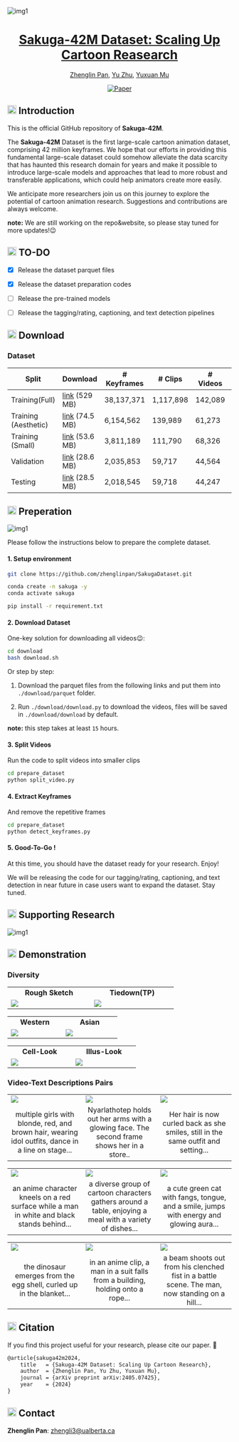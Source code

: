 ![img1](https://github.com/zhenglinpan/SakugaDataset/blob/main/assets/img/teaser.png)

<h1 align="center"><a href="https://arxiv.org/abs/2403.06977">Sakuga-42M Dataset: Scaling Up Cartoon Reasearch</a></h1>
<div align="center">
 
[Zhenglin Pan](https://github.com/zhenglinpan), [Yu Zhu](https://github.com/UNKNOWNTIMER), [Yuxuan Mu](https://yxmu.foo)

</div>

<div align="center">
 
[![Paper](https://img.shields.io/badge/cs.CV-2405.07425-b31b1b?logo=arxiv&logoColor=red)](https://arxiv.org/abs/2405.07425)


</div>

## <img src="https://github.com/zhenglinpan/SakugaDataset/blob/main/assets/img/icon.png" alt="Icon" width="20" height="20"> Introduction
This is the official GitHub repository of **Sakuga-42M**. 

The **Sakuga-42M** Dataset is the first large-scale cartoon animation dataset, comprising 42 million keyframes. We hope that our efforts in providing this fundamental large-scale dataset could somehow alleviate the data scarcity that has haunted this research domain for years and make it possible to introduce large-scale models and approaches that lead to more robust and transferable applications, which could help animators create more easily.

We anticipate more researchers join us on this journey to explore the potential of cartoon animation research. Suggestions and contributions are always welcome.

**note:** We are still working on the repo&website, so please stay tuned for more updates!😉


## <img src="https://github.com/zhenglinpan/SakugaDataset/blob/main/assets/img/icon.png" alt="Icon" width="20" height="20"> TO-DO
- [x] Release the dataset parquet files
- [x] Release the dataset preparation codes
- [ ] Release the pre-trained models
- [ ] Release the tagging/rating, captioning, and text detection pipelines


## <img src="https://github.com/zhenglinpan/SakugaDataset/blob/main/assets/img/icon.png" alt="Icon" width="20" height="20"> Download

### Dataset
  | Split           | Download | # Keyframes | # Clips | # Videos | Storage|
  |-----------------|----------|-----------------|-----------|----------------|--------------|
  | Training(Full) | [link](https://drive.google.com/file/d/1lIHg-QdC3UaU0eT23bOrsYJF5Clmi43U/view?usp=drive_link) (529 MB) | 38,137,371 | 1,117,898 | 142,089  | ~441 GB  |
  | Training (Aesthetic)    | [link](https://drive.google.com/file/d/115w27NosKhwDK_2BbAQ3twS6n3vDvAxV/view?usp=drive_link) (74.5 MB)  | 6,154,562     | 139,989      | 61,273  | ~56 GB |
  | Training (Small)         | [link](https://drive.google.com/file/d/17CWls-_i7O2x2v4QzfSVNefELv3Rtyx1/view?usp=drive_link) (53.6 MB)  | 3,811,189     | 111,790      | 68,326  | ~45 GB |
  | Validation  | [link](https://drive.google.com/file/d/1hppEnwjAXKV2UWgt04NPRfpnQAz7Mttf/view?usp=drive_link) (28.6 MB)  | 2,035,853 | 59,717 | 44,564 | ~25 GB |
  |  Testing  | [link](https://drive.google.com/file/d/1PAweBehBfQ5WbvzpzAx2kXsxi8v0lk7O/view?usp=drive_link) (28.5 MB) | 2,018,545   | 59,718  | 44,247 | ~25 GB |

## <img src="https://github.com/zhenglinpan/SakugaDataset/blob/main/assets/img/icon.png" alt="Icon" width="20" height="20"> Preperation
![img1](https://github.com/zhenglinpan/SakugaDataset/blob/main/assets/img/pipeline.png)

Please follow the instructions below to prepare the complete dataset.

#### 1. Setup environment

```bash
git clone https://github.com/zhenglinpan/SakugaDataset.git

conda create -n sakuga -y
conda activate sakuga

pip install -r requirement.txt
```

#### 2. Download Dataset

One-key solution for downloading all videos😉:
  ```bash
  cd download
  bash download.sh
  ```
Or step by step:
   
1. Download the parquet files from the following links and put them into `./download/parquet` folder.

2. Run `./download/download.py` to download the videos, files will be saved in `./download/download` by default.

**note:** this step takes at least `15` hours.

#### 3. Split Videos
Run the code to split videos into smaller clips
```bash
cd prepare_dataset
python split_video.py
```

#### 4. Extract Keyframes
And remove the repetitive frames
```bash
cd prepare_dataset
python detect_keyframes.py
```

#### 5. Good-To-Go !
At this time, you should have the dataset ready for your research. Enjoy!

We will be releasing the code for our tagging/rating, captioning, and text detection in near future in case users want to expand the dataset. Stay tuned.

## <img src="https://github.com/zhenglinpan/SakugaDataset/blob/main/assets/img/icon.png" alt="Icon" width="20" height="20"> Supporting Research
![img1](https://github.com/zhenglinpan/SakugaDataset/blob/main/assets/img/future_research.png)

## <img src="https://github.com/zhenglinpan/SakugaDataset/blob/main/assets/img/icon.png" alt="Icon" width="20" height="20"> Demonstration

### Diversity
  <table class="center">
    <tr style="text-align: center;">
      <td width=33.3% style="border: none; font-weight: bold;">Rough Sketch</td>
      <td width=33.3% style="border: none; font-weight: bold;">Tiedown(TP)</td>
    </tr>
    <tr>
      <td width=33.3% style="border: none"><img src="https://github.com/zhenglinpan/SakugaDataset/blob/main/assets/gif/rough.gif"></td>
      <td width=33.3% style="border: none"><img src="https://github.com/zhenglinpan/SakugaDataset/blob/main/assets/gif/undead_unluck.gif"></td>
    </tr>

  </table>

  <table class="center">
    <tr style="text-align: center;">
    <td width="33.3%" style="border: none; font-weight: bold;">Western</td>
    <td width="33.3%" style="border: none; font-weight: bold;">Asian</td>
    </tr>
    <tr>
      <td width=33.3% style="border: none"><img src="https://github.com/zhenglinpan/SakugaDataset/blob/main/assets/gif/mickey.gif"></td>
      <td width=33.3% style="border: none"><img src="https://github.com/zhenglinpan/SakugaDataset/blob/main/assets/gif/miyamori.gif"></td>
    </tr>
  </table>

  <table class="center">
    <tr style="text-align: center;">
      <td width=33.3% style="border: none; font-weight: bold;">Cell-Look</td>
      <td width=33.3% style="border: none; font-weight: bold;">Illus-Look</td>
    </tr>
    <tr>
      <td width=33.3% style="border: none"><img src="https://github.com/zhenglinpan/SakugaDataset/blob/main/assets/gif/sakura.gif"></td>
      <td width=33.3% style="border: none"><img src="https://github.com/zhenglinpan/SakugaDataset/blob/main/assets/gif/diamond.gif"></td>
    </tr>
  </table>

### Video-Text Descriptions Pairs
  <table class="center">
    <tr>
      <td width=33.3% style="border: none"><img src="https://github.com/zhenglinpan/SakugaDataset/blob/main/assets/gif/♪❤muteki❤no❤idoru❤♪-Scene-0091_1_fps14.gif"></td>
      <td width=33.3% style="border: none"><img src="https://github.com/zhenglinpan/SakugaDataset/blob/main/assets/gif/cthulhu_musume_(zannenn)-Scene-0021_1_fps14.gif"></td>
      <td width=33.3% style="border: none"><img src="https://github.com/zhenglinpan/SakugaDataset/blob/main/assets/gif/👓miraiinaimiraiwawatashigahoshikunainnda!👓-Scene-0011_1_fps14.gif"></td>
    </tr>
    <tr style="text-align: center;">
      <td width=33.3% style="border: none">multiple girls with blonde, red, and brown hair, wearing idol outfits, dance in a line on stage...
</td>
      <td width=33.3% style="border: none">Nyarlathotep holds out her arms with a glowing face. The second frame shows her in a store..</td>
      <td width=33.3% style="border: none">Her hair is now curled back as she smiles, still in the same outfit and setting...</td>
    </tr>
  </table>

  <table class="center">
    <tr>
      <td width=33.3% style="border: none"><img src="https://github.com/zhenglinpan/SakugaDataset/blob/main/assets/gif/naruto!doushida!-Scene-0101_1_fps14.gif"></td>
      <td width=33.3% style="border: none"><img src="https://github.com/zhenglinpan/SakugaDataset/blob/main/assets/gif/bluefat_and_his_friends-Scene-0011_1_fps14.gif"></td>
      <td width=33.3% style="border: none"><img src="https://github.com/zhenglinpan/SakugaDataset/blob/main/assets/gif/★pokemon★getto★daze★!-Scene-0081_1_fps14.gif"></td>
    </tr>
    <tr style="text-align: center;">
      <td width=33.3% style="border: none">an anime character kneels on a red surface while a man in white and black stands behind...</td>
      <td width=33.3% style="border: none">a diverse group of cartoon characters gathers around a table, enjoying a meal with a variety of dishes...</td>
      <td width=33.3% style="border: none">a cute green cat with fangs, tongue, and a smile, jumps with energy and glowing aura...</td>
    </tr>
  </table>

  <table class="center">
    <tr>
      <td width=33.3% style="border: none"><img src="https://github.com/zhenglinpan/SakugaDataset/blob/main/assets/gif/nobitanofriend-Scene-0021_1_fps14.gif"></td>
      <td width=33.3% style="border: none"><img src="https://github.com/zhenglinpan/SakugaDataset/blob/main/assets/gif/ribai!!_1_fps14.gif"></td>
      <td width=33.3% style="border: none"><img src="https://github.com/zhenglinpan/SakugaDataset/blob/main/assets/gif/ekubo!!!-Scene-0021_1_fps14.gif"></td>
    </tr>
    <tr style="text-align: center;">
      <td width=33.3% style="border: none">the dinosaur emerges from the egg shell, curled up in the blanket...</td>
      <td width=33.3% style="border: none">in an anime clip, a man in a suit falls from a building, holding onto a rope...</td>
      <td width=33.3% style="border: none">a beam shoots out from his clenched fist in a battle scene. The man, now standing on a hill... </td>
    </tr>
  </table>


## <img src="https://github.com/zhenglinpan/SakugaDataset/blob/main/assets/img/icon.png" alt="Icon" width="20" height="20"> Citation
If you find this project useful for your research, please cite our paper. 🤗

```latex
@article{sakuga42m2024,
    title   = {Sakuga-42M Dataset: Scaling Up Cartoon Research},
    author  = {Zhenglin Pan, Yu Zhu, Yuxuan Mu},
    journal = {arXiv preprint arXiv:2405.07425},
    year    = {2024}
}
```

## <img src="https://github.com/zhenglinpan/SakugaDataset/blob/main/assets/img/icon.png" alt="Icon" width="20" height="20"> Contact
**Zhenglin Pan**: zhengli3@ualberta.ca
